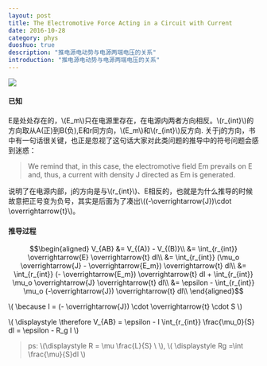 ```yaml
---
layout: post
title: The Electromotive Force Acting in a Circuit with Current
date: 2016-10-28
category: phys
duoshuo: true
description: "推电源电动势与电源两端电压的关系"
introduction: "推电源电动势与电源两端电压的关系"
---
```


![](http://ww1.sinaimg.cn/mw690/8db2c8cbgw1f9hvw4alh3j20vx09et9a.jpg)

#### 已知

E是处处存在的，\\(E_m\\)只在电源里存在，在电源内两者方向相反。\\(r_{int}\\)的方向取从A(正)到B(负),E和r同方向，\\(E_m\\)和\\(r_{int}\\)反方向. 关于j的方向，书中有一句话很关键，也正是忽视了这句话大家对此类问题的推导中的符号问题会感到迷惑：

> We remind that, in this case, the electromotive field Em prevails on E and, thus, a current with density J directed as Em is generated.

说明了在电源内部，j的方向是与\\(r_{int}\\)、E相反的，也就是为什么推导的时候故意把正号变为负号，其实是后面为了凑出\\((-\overrightarrow{J})\cdot \overrightarrow{t}\\)。

#### 推导过程

$$\begin{aligned}
V_{AB} &= V_{(A)} - V_{(B)}\\
&= \int_{r_{int}} \overrightarrow{E} \overrightarrow{t} dl\\
&= \int_{r_{int}} (\mu_o \overrightarrow{J} - \overrightarrow{E_m}) \overrightarrow{t} dl\\
&= \int_{r_{int}} (- \overrightarrow{E_m}) \overrightarrow{t} dl + \int_{r_{int}} \mu_o \overrightarrow{J}  \overrightarrow{t} dl\\
&= \epsilon - \int_{r_{int}} \mu_o (-\overrightarrow{J}) \overrightarrow{t} dl\\
\end{aligned}$$

\\(
\because I = (- \overrightarrow{J}) \cdot \overrightarrow{t} \cdot S
\\)

\\( \displaystyle
\therefore V_{AB} = \epsilon - I \int_{r_{int}} \frac{\mu_0}{S} dl
= \epsilon - R_g I
\\)

> ps: \\(\displaystyle R = \mu \frac{L}{S} \ \\), \\( \displaystyle Rg =\int \frac{\mu}{S}dl \\) 
